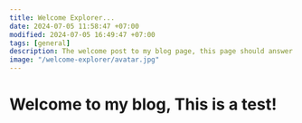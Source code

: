```yaml
---
title: Welcome Explorer...
date: 2024-07-05 11:58:47 +07:00
modified: 2024-07-05 16:49:47 +07:00
tags: [general]
description: The welcome post to my blog page, this page should answer all your questions about what this blog is about and what exactly you will get to see on my blog!
image: "/welcome-explorer/avatar.jpg"
---
```


# Welcome to my blog, This is a test!